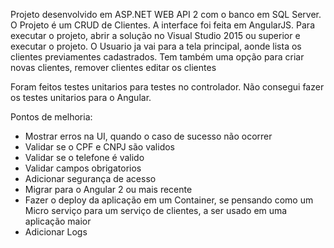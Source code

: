 Projeto desenvolvido em ASP.NET WEB API 2 com o banco em SQL Server.
O Projeto é um CRUD de Clientes. A interface foi feita em AngularJS.
Para executar o projeto, abrir a solução no Visual Studio 2015 ou superior e executar o projeto.
O Usuario ja vai para a tela principal, aonde lista os clientes previamentes cadastrados. Tem também uma opção para criar novas clientes, remover clientes editar os clientes

Foram feitos testes unitarios para testes no controlador.
Não consegui fazer os testes unitarios para o Angular.

Pontos de melhoria:
- Mostrar erros na UI, quando o caso de sucesso não ocorrer
- Validar se o CPF e CNPJ são validos
- Validar se o telefone é valido
- Validar campos obrigatorios
- Adicionar segurança de acesso
- Migrar para o Angular 2 ou mais recente
- Fazer o deploy da aplicação em um Container, se pensando como um Micro serviço para um serviço de clientes, a ser usado em uma aplicação maior
- Adicionar Logs
